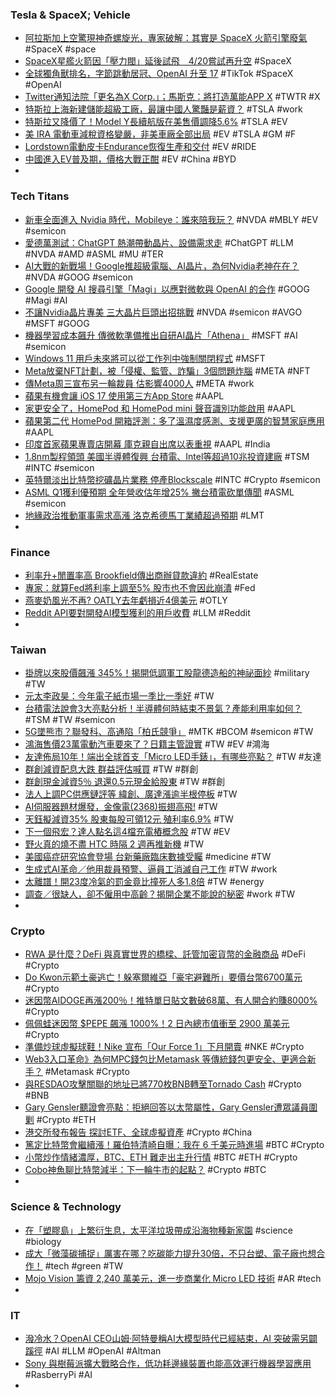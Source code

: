 ### Tesla & SpaceX; Vehicle
- [阿拉斯加上空驚現神奇螺旋光，專家破解：其實是 SpaceX 火箭引擎廢氣](https://technews.tw/2023/04/19/mysterious-glowing-spiral-in-the-sky-over-alaska-draws-questions-and-a-simple-explanation/) #SpaceX #space
- [SpaceX星艦火箭因「壓力閥」延後試飛　4/20嘗試再升空](https://news.ttv.com.tw/news/11204180003300W) #SpaceX
- [全球獨角獸排名，字節跳動居冠、OpenAI 升至 17](https://technews.tw/2023/04/18/hurun-ranking-bytedance/) #TikTok #SpaceX #OpenAI
- [Twitter通知法院「更名為X Corp.」；馬斯克：將打造萬能APP X](https://www.blocktempo.com/twitters-company-name-is-now-x-corp/) #TWTR #X
- [特斯拉上海新建儲能超級工廠，最讓中國人驚豔是薪資？](https://www.gvm.com.tw/article/101818) #TSLA #work
- [特斯拉又降價了！Model Y長續航版在美售價調降5.6%](https://news.cnyes.com/news/id/5149492) #TSLA #EV
- [美 IRA 電動車減稅資格變嚴，非美車廠全部出局](https://technews.tw/2023/04/18/ira-tesla-gm/) #EV #TSLA #GM #F
- [Lordstown電動皮卡Endurance恢復生產和交付](https://m.cnyes.com/news/id/5148768) #EV #RIDE
- [中國進入EV普及期，價格大戰正酣](https://zh.cn.nikkei.com/china/ccompany/52098-2023-04-18-10-58-13.html) #EV #China #BYD
-
### Tech Titans
- [新車全面進入 Nvidia 時代，Mobileye：誰來陪我玩？](https://technews.tw/2023/04/19/nvidia-vs-mobileye/) #NVDA #MBLY #EV #semicon
- [愛德萬測試：ChatGPT 熱潮帶動晶片、設備需求走](https://technews.tw/2023/04/19/advantest-chatgpt/) #ChatGPT #LLM #NVDA #AMD #ASML #MU #TER
- [AI大戰的新戰場！Google推超級電腦、AI晶片，為何Nvidia老神在在？](https://www.bnext.com.tw/article/74883/ai-chip-war-nvidia-google) #NVDA #GOOG #semicon
- [Google 開發 AI 搜尋引擎「Magi」以應對微軟與 OpenAI 的合作](https://www.cool3c.com/article/192205) #GOOG #Magi #AI
- [不讓Nvidia晶片專美 三大晶片巨頭出招挑戰](https://news.cnyes.com/news/id/5149655) #NVDA #semicon #AVGO #MSFT #GOOG
- [機器學習成本飆升 傳微軟準備推出自研AI晶片「Athena」](https://m.cnyes.com/news/id/5149068) #MSFT #AI #semicon
- [Windows 11 用戶未來將可以從工作列中強制關閉程式](https://www.kocpc.com.tw/archives/488666) #MSFT
- [Meta放棄NFT計劃，被「侵權、監管、詐騙」3個問題炸腦](https://www.blocktempo.com/meta-got-rid-of-nft-due-to-3-problems/) #META #NFT
- [傳Meta周三宣布另一輪裁員 估影響4000人](https://m.cnyes.com/news/id/5149196) #META #work
- [蘋果有機會讓 iOS 17 使用第三方App Store](https://www.newmobilelife.com/2023/04/17/3rd-party-appstore-sideloading-ios17/) #AAPL
- [家更安全了，HomePod 和 HomePod mini 聲音識別功能啟用](https://ccc.technews.tw/2023/04/19/homepod-voice-recognition/) #AAPL
- [蘋果第二代 HomePod 開箱評測：多了溫濕度感測、支援更廣的智慧家庭應用](https://www.inside.com.tw/article/31347-homepod2-unboxing-hands-on) #AAPL
- [印度首家蘋果專賣店開幕 庫克親自出席以表重視](https://news.cnyes.com/news/id/5148313) #AAPL #India
- [1.8nm製程領頭 美國半導體復興 台積電、Intel等超過10兆投資建廠](https://news.xfastest.com/others/126761/usa-chip/) #TSM #INTC #semicon
- [英特爾淡出比特幣挖礦晶片業務 停產Blockscale](https://m.cnyes.com/news/id/5149080) #INTC #Crypto #semicon
- [ASML Q1獲利優預期 全年營收估年增25% 撇台積電砍單傳聞](https://m.cnyes.com/news/id/5149858) #ASML #semicon
- [地緣政治推動軍事需求高漲 洛克希德馬丁業績超過預期](https://m.cnyes.com/news/id/5148749) #LMT
-
### Finance
- [利率升+閒置率高 Brookfield傳出商辦貸款違約](https://news.cnyes.com/news/id/5149101) #RealEstate
- [專家：就算Fed將利率上調至5% 股市也不會因此崩潰](https://news.cnyes.com/news/id/5148126) #Fed
- [燕麥奶風光不再? OATLY去年虧損近4億美元](https://m.cnyes.com/news/id/5148127) #OTLY
- [Reddit API要對開發AI模型獲利的用戶收費](https://www.ithome.com.tw/news/156469) #LLM #Reddit
-
### Taiwan
- [掛牌以來股價飆漲 345%！揭開低調軍工股龍德造船的神祕面紗](https://technews.tw/?p=1051966) #military #TW
- [元太李政昊：今年電子紙市場一季比一季好](https://news.cnyes.com/news/id/5148728) #TW
- [台積電法說會3大亮點分析！半導體何時結束不景氣？產能利用率如何？](https://www.techbang.com/posts/105552-tsmc-law-theory-conference-3-highlights-analysis-when-will) #TSM #TW #semicon
- [5G墜熊市？聯發科、高通陷「柏氏競爭」](https://ctee.com.tw/news/stocks/846058.html) #MTK #BCOM #semicon #TW
- [鴻海售價23萬電動汽車要來了？日籍主管證實](https://today.line.me/tw/v2/article/EXLr3Ga) #TW #EV #鴻海
- [友達佈局10年！端出全球首支「Micro LED手錶」，有哪些亮點？](https://www.bnext.com.tw/article/74887/auo-microled) #TW #友達
- [群創減資配息大跌 群益評估喊買](https://ctee.com.tw/news/tech/846842.html) #TW #群創
- [群創現金減資5％ 退還0.5元現金給股東](https://ctee.com.tw/news/tech/846183.html) #TW #群創
- [法人上調PC供應鏈評等 緯創、廣達漲逾半根停板](https://news.cnyes.com/news/id/5149444) #TW
- [AI伺服器題材爆發，金像電(2368)振翅高飛!](https://www.cmoney.tw/notes/note-detail.aspx?nid=631356) #TW
- [天鈺擬減資35% 股東每股可領12元 殖利率6.9%](https://news.cnyes.com/news/id/5149763) #TW
- [下一個飛宏？達人點名這4檔充電樁概念股](https://ctee.com.tw/news/stocks/846847.html) #TW #EV
- [野火真的燒不盡  HTC 時隔 2 週再推新機](https://m.eprice.com.tw/mobile/talk/4542/5780020/1) #TW
- [美國癌症研究協會登場 台新藥廠臨床數據受矚](https://m.cnyes.com/news/id/5148049) #medicine #TW
- [生成式AI革命／他用裁員預警、逼員工消滅自己工作](https://www.gvm.com.tw/article/101823) #TW #work
- [太離譜！開23度冷氣的罰金竟比撞死人多1.8倍](https://www.gvm.com.tw/article/101826) #TW #energy
- [調查／很缺人，卻不僱用中高齡？揭開企業不能說的秘密](https://www.gvm.com.tw/article/101827) #work #TW
-
### Crypto
- [RWA 是什麼？DeFi 與真實世界的橋樑、託管加密貨幣的金融商品](https://www.blocktempo.com/how-to-serve-as-a-bridge-between-defi-and-the-real-world/) #DeFi #Crypto
- [Do Kwon示範土豪逃亡！躲塞爾維亞「豪宅避難所」要價台幣6700萬元](https://www.blocktempo.com/serbian-police-seized-the-belgrade-luxury-apartment-do-kwon-holed-up/) #Crypto
- [迷因幣AIDOGE再漲200％！推特單日貼文數破68萬、有人開合約賺8000%](https://www.blocktempo.com/arbitrum-meme-token-aidoge-surged-over-200-in-the-past-24-hours/) #Crypto
- [佩佩蛙迷因幣 $PEPE 飆漲 1000%！2 日內總市值衝至 2900 萬美元](https://www.blocktempo.com/the-most-memeable-memecoin-in-existence-pepecoin/) #Crypto
- [準備炒球虛擬球鞋！Nike 宣布「Our Force 1」下月開賣](https://blockcast.it/2023/04/18/web3-nike-is-releasing-its-first-digital-sneaker-collection/) #NKE #Crypto
- [Web3入口革命》為何MPC錢包比Metamask 等傳統錢包更安全、更適合新手？](https://www.blocktempo.com/why-mpc-wallet-safer-and-more-suitable-for-novices-than-traditional-wallets/) #Metamask #Crypto
- [與RESDAO攻擊關聯的地址已將770枚BNB轉至Tornado Cash](https://m.cnyes.com/news/id/5149689) #Crypto #BNB
- [Gary Gensler聽證會亮點：拒絕回答以太幣屬性，Gary Gensler遭眾議員圍剿](https://abmedia.io/gary-gensler-refuse-to-answer-whether-ether-is-a-security-or-not) #Crypto #ETH
- [港交所發布報告 探討ETF、全球虛擬資產](https://news.cnyes.com/news/id/5149126) #Crypto #China
- [篤定比特幣會繼續漲！羅伯特清崎自曝：我在 6 千美元時進場](https://blockcast.it/2023/04/19/robert-kiyosaki-expects-bitcoins-price-to-keep-rising/) #BTC #Crypto
- [小幣炒作情緒濃厚，BTC、ETH 難走出主升行情](https://blockcast.it/2023/04/19/madman-column-2023-apr-19/) #BTC #ETH #Crypto
- [Cobo神魚聊比特幣減半：下一輪牛市的起點？](https://www.blocktempo.com/cobo-godfish-talks-with-wu-talk-colin-about-bitcoin-halving/) #Crypto #BTC
-
### Science & Technology
- [在「塑膠島」上繁衍生息，太平洋垃圾帶成沿海物種新家園](https://technews.tw/2023/04/18/coastal-species-were-found-in-great-pacific-garbage-patch/) #science #biology
- [成大「微藻碳捕捉」厲害在哪？吃碳能力提升30倍，不只台塑、電子廠也想合作！](https://www.bnext.com.tw/article/74846/microalgae-ccus-ncku) #tech #green #TW
- [Mojo Vision 籌資 2,240 萬美元，進一步商業化 Micro LED 技術](https://technews.tw/2023/04/18/mojo-vision-raises-22m/) #AR #tech
-
### IT
- [潑冷水？OpenAI CEO山姆‧阿特曼稱AI大模型時代已經結束，AI 突破需另闢蹊徑](https://www.techbang.com/posts/105617-openai-chatgpt-ai) #AI #LLM #OpenAI #Altman
- [Sony 與樹莓派擴大戰略合作，低功耗邊緣裝置也能高效運行機器學習應用](https://technews.tw/2023/04/19/sony-invests-in-raspberry-pi-aims-to-add-its-aitrios-edge-ai-platform-to-the-ecosystem/) #RasberryPi #AI
-